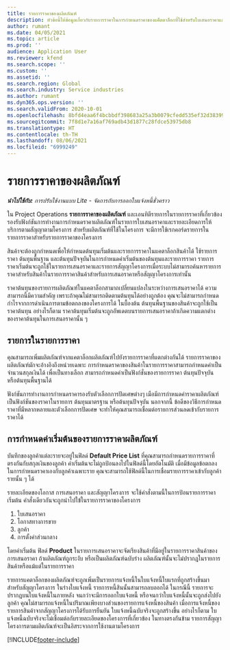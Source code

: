 ```yaml
---
title: รายการราคาของผลิตภัณฑ์
description: หัวข้อนี้ให้ข้อมูลเกี่ยวกับรายการราคาในการกำหนดราคาของแค็ตตาล็อกที่ใช้สำหรับใบเสนอราคาและสัญญาของโครงการ
author: rumant
ms.date: 04/05/2021
ms.topic: article
ms.prod: ''
audience: Application User
ms.reviewer: kfend
ms.search.scope: ''
ms.custom: ''
ms.assetid: ''
ms.search.region: Global
ms.search.industry: Service industries
ms.author: rumant
ms.dyn365.ops.version: ''
ms.search.validFrom: 2020-10-01
ms.openlocfilehash: 8bfd4eaa6f4bcbbdf398683a25a3b0079cfedd535ef32d383993883607f7ef5a
ms.sourcegitcommit: 7f8d1e7a16af769adb43d1877c28fdce53975db8
ms.translationtype: HT
ms.contentlocale: th-TH
ms.lasthandoff: 08/06/2021
ms.locfileid: "6999249"
---
```

# <a name="product-price-lists"></a>รายการราคาของผลิตภัณฑ์

_**นำไปใช้กับ:** การปรับใช้งานแบบ Lite - จัดการกับการออกใบแจ้งหนี้ชั่วคราว_

 ใน Project Operations **รายการราคาของผลิตภัณฑ์** และเอนทิตีรายการในรายการราคาที่เกี่ยวข้องรองรับฟังก์ชันการทำงานการกำหนดราคาผลิตภัณฑ์ในรายการใบเสนอราคาและรายละเอียดการให้บริการตามสัญญาตามโครงการ สำหรับผลิตภัณฑ์ที่ใช้ในโครงการ จะมีการใช้เรกคอร์ดรายการในรายการราคาสำหรับรายการราคาของโครงการ 

สินค้าจะต้องถูกกำหนดเพื่อให้กำหนดต้นทุนเริ่มต้นและรายการราคาในแคตาล็อกสินค้าได้ ใช้รายการราคา ต้นทุนพื้นฐาน และต้นทุนปัจจุบันในการกำหนดค่าเริ่มต้นของต้นทุนและรายการราคา รายการราคาเริ่มต้นจะถูกใช้ในรายการเสนอราคาและรายการสัญญาโครงการเมื่อระบบไม่สามารถค้นหารายการราคาสำหรับสินค้าในรายการราคาสินค้าสำหรับการเสนอราคาหรือสัญญาโครงการเท่านั้น

ราคาต้นทุนของรายการผลิตภัณฑ์ในแคตาล็อกสามาถเปลี่ยนแปลงในระหว่างการเสนอราคาได้ ความสามารถนี้มีความสำคัญ เพราะถ้าคุณไม่สามารถติดตามต้นทุนได้อย่างถูกต้อง คุณจะไม่สามารถกำหนดกำไรจากการดำเนินการตามข้อตกลงของโครงการได้ ในบื้องต้น ต้นทุนพื้นฐานของสินค้าจะถูกใช้เป็นราคาต้นทุน อย่างไรก็ตาม ราคาต้นทุนเริ่มต้นจะถูกอัพเดตบนรายการเสนอราคาถ้าเกิดความแตกต่างของราคาต้นทุนในการเสนอราคานั้น ๆ

## <a name="price-list-items"></a>รายการในรายการราคา

คุณสามารถเพิ่มผลิตภัณฑ์จากแคตาล็อกผลิตภัณฑ์ไปยังรายการราคาที่แตกต่างกันได้ รายการราคาของผลิตภัณฑ์มักจะอ้างอิงถึงหน่วยเฉพาะ การกำหนดราคาของสินค้าในรายการราคาสามารถกำหนดค่าเป็นจำนวนสกุลเงินได้ เพื่อเป็นทางเลือก สามารถกำหนดค่าเป็นฟังก์ชั่นของรายการราคา ต้นทุนปัจจุบัน หรือต้นทุนพื้นฐานได้

ฟังก์ชันการทำงานการกำหนดราคารองรับตัวเลือกการปัดเศษต่างๆ เมือมีการกำหนดค่าราคาผลิตภัณฑ์เป็นฟังก์ชันของราคาในรายการ ต้นทุนมาตรฐาน หรือต้นทุนปัจจุบัน นอกจากนี้ ข้อดีของวิธีการกำหนดราคาที่มีหลากหลายและตัวเลือกการปัดเศษ จะทำให้คุณสามารถเชื่อมต่อรายการส่วนลดเข้ากับรายการราคาได้ 

 
## <a name="default-product-price-list"></a>การกำหนดค่าเริ่มต้นของรายการราคาผลิตภัณฑ์
บันทึกของลูกค้าแต่ละรายจะอยู่ในฟิลด์ **Default Price List** ที่คุณสามารถกำหนดรายการราคาที่ตรงกันกับสกุลเงินของลูกค้า ค่าเริ่มต้นจะไม่ถูกป้อนลงไปในฟิลด์นี้โดยอัตโนมัติ เมื่อมีข้อมูลข้อตกลงในการกำหนดราคาเองกับลูกค้าเฉพาะราย คุณจะสามารถใช้ฟิลด์นี้ในการเชื่อมรายการราคาเข้ากับลูกค้ารายนั้น ๆ ได้

รายละเอียดของโอกาส การเสนอราคา และสัญญาโครงการ จะใช้คำสั่งตามนี้ในการป้อนรายการราคาเริ่มต้น คำสั่งเดียวกันจะถูกนำไปใข้ในรายการราคาของโครงการ

1.  ใบเสนอราคา
2.  โอกาสทางการขาย
3.  ลูกค้า
4.  การตั้งค่าส่วนกลาง 

โดยค่าเริ่มต้น ฟิลด์ **Product** ในรายการเสนอราคาจะจัดเรียงสินค้าที่มีอยู่ในรายการราคาสินค้าของการเสนอราคา ถ้าผลิตภัณฑ์ถูกระงับ หรือเป็นผลิตภัณฑ์ฉบับร่าง ผลิตภัณฑ์นั้นจะไม่ปรากฎในรายการสินค้าหรือแม้แต่ในรายการราคา 

รายการแคตาล็อกของผลิตภัณฑ์จะถูกเพิ่มเป็นรายการแจ้งหนี้ในใบแจ้งหนี้ใบแรกที่ถูกสร้างขึ้นมาสำหรับสัญญาโครงการ ในร่างใบแจ้งหนี้ รายการหนี้สินนั้นสามารถลบออกได้ ในกรณีนี้ รายการจะปรากฎบนใบแจ้งหนี้ในภายหลัง จนกว่าจะมีการออกใบแจ้งหนี้ หรือจนกว่าใบแจ้งหนี้นั้นจะถูกส่งไปยังลูกค้า คุณไม่สามารถแจ้งหนี้ในปริมาณเพียงบางส่วนของรายการแจ้งหนี้ของสินค้า เมื่อการแจ้งหนี้ของรายการสินค้าจากสัญญาโครงการได้รับการยืนยัน ใบแจ้งหนี้ฉบับจริงจะถูกสร้างขึ้น อย่างไรก็ตาม ใบแจ้งหนี้ฉบับจริงจะไม่เชื่อมต่อกับรายละเอียดของโครงการที่เกี่ยวข้อง ในทางตรงกันข้าม รายการสัญญาโครงการตามผลิตภัณฑ์จะเป็นอิสระจากการใช้งานตามโครงการ 


[!INCLUDE[footer-include](../includes/footer-banner.md)]
